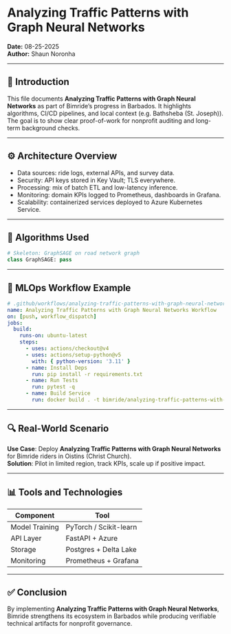 # Analyzing Traffic Patterns with Graph Neural Networks

**Date:** 08-25-2025  
**Author:** Shaun Noronha

---

## 🚀 Introduction

This file documents **Analyzing Traffic Patterns with Graph Neural Networks** as part of Bimride’s progress in Barbados. 
It highlights algorithms, CI/CD pipelines, and local context (e.g. Bathsheba (St. Joseph)). 
The goal is to show clear proof-of-work for nonprofit auditing and long-term background checks.

---

## ⚙️ Architecture Overview

- Data sources: ride logs, external APIs, and survey data.
- Security: API keys stored in Key Vault; TLS everywhere.
- Processing: mix of batch ETL and low-latency inference.
- Monitoring: domain KPIs logged to Prometheus, dashboards in Grafana.
- Scalability: containerized services deployed to Azure Kubernetes Service.

---

## 🧠 Algorithms Used

```python
# Skeleton: GraphSAGE on road network graph
class GraphSAGE: pass
```

---

## 🔁 MLOps Workflow Example

```yaml
# .github/workflows/analyzing-traffic-patterns-with-graph-neural-networks.yml
name: Analyzing Traffic Patterns with Graph Neural Networks Workflow
on: [push, workflow_dispatch]
jobs:
  build:
    runs-on: ubuntu-latest
    steps:
      - uses: actions/checkout@v4
      - uses: actions/setup-python@v5
        with: { python-version: '3.11' }
      - name: Install Deps
        run: pip install -r requirements.txt
      - name: Run Tests
        run: pytest -q
      - name: Build Service
        run: docker build . -t bimride/analyzing-traffic-patterns-with-graph-neural-networks:$GITHUB_SHA
```

---

## 🔍 Real-World Scenario


**Use Case**: Deploy **Analyzing Traffic Patterns with Graph Neural Networks** for Bimride riders in Oistins (Christ Church).  
**Solution**: Pilot in limited region, track KPIs, scale up if positive impact.


---

## 📊 Tools and Technologies


| Component      | Tool                     |
|----------------|--------------------------|
| Model Training | PyTorch / Scikit-learn   |
| API Layer      | FastAPI + Azure          |
| Storage        | Postgres + Delta Lake    |
| Monitoring     | Prometheus + Grafana     |


---

## ✅ Conclusion


By implementing **Analyzing Traffic Patterns with Graph Neural Networks**, Bimride strengthens its ecosystem in Barbados while producing
verifiable technical artifacts for nonprofit governance.

